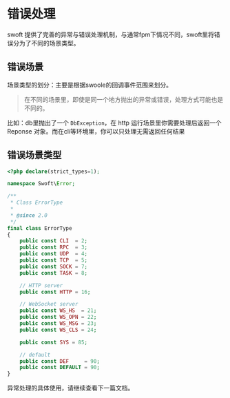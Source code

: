 # 错误处理

swoft 提供了完善的异常与错误处理机制，与通常fpm下情况不同，swoft里将错误分为了不同的场景类型。

## 错误场景

场景类型的划分：主要是根据swoole的回调事件范围来划分。

> 在不同的场景里，即使是同一个地方抛出的异常或错误，处理方式可能也是不同的。

比如：db里抛出了一个 `DbException`，在 http 运行场景里你需要处理后返回一个 Reponse 对象。而在cli等环境里，你可以只处理无需返回任何结果

## 错误场景类型

```php
<?php declare(strict_types=1);

namespace Swoft\Error;

/**
 * Class ErrorType
 *
 * @since 2.0
 */
final class ErrorType
{
    public const CLI  = 2;
    public const RPC  = 3;
    public const UDP  = 4;
    public const TCP  = 5;
    public const SOCK = 7;
    public const TASK = 8;

    // HTTP server
    public const HTTP = 16;

    // WebSocket server
    public const WS_HS  = 21;
    public const WS_OPN = 22;
    public const WS_MSG = 23;
    public const WS_CLS = 24;

    public const SYS = 85;

    // default
    public const DEF     = 90;
    public const DEFAULT = 90;
}
```

异常处理的具体使用，请继续查看下一篇文档。
